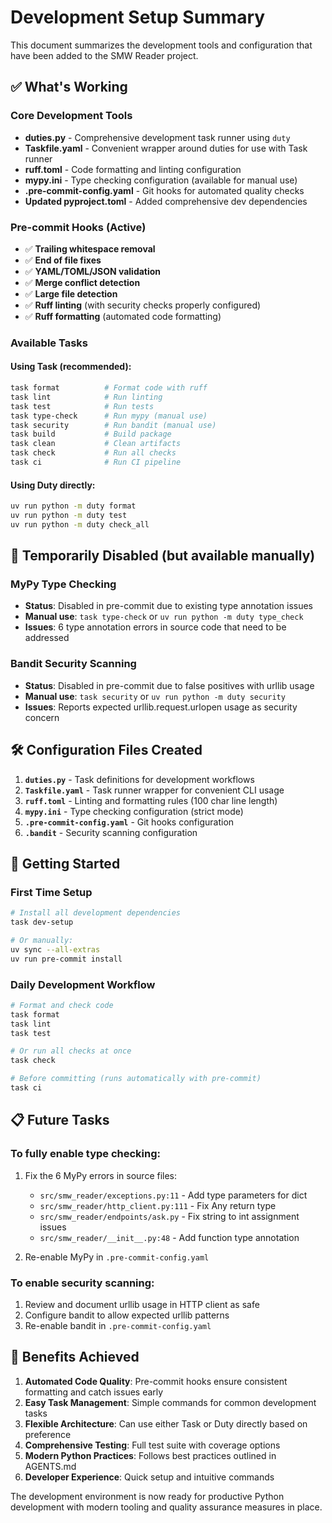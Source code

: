 # Development Setup Summary

This document summarizes the development tools and configuration that have been added to the SMW Reader project.

## ✅ What's Working

### Core Development Tools
- **duties.py** - Comprehensive development task runner using `duty`
- **Taskfile.yaml** - Convenient wrapper around duties for use with Task runner
- **ruff.toml** - Code formatting and linting configuration
- **mypy.ini** - Type checking configuration (available for manual use)
- **.pre-commit-config.yaml** - Git hooks for automated quality checks
- **Updated pyproject.toml** - Added comprehensive dev dependencies

### Pre-commit Hooks (Active)
- ✅ **Trailing whitespace removal**
- ✅ **End of file fixes**
- ✅ **YAML/TOML/JSON validation**
- ✅ **Merge conflict detection**
- ✅ **Large file detection**
- ✅ **Ruff linting** (with security checks properly configured)
- ✅ **Ruff formatting** (automated code formatting)

### Available Tasks

#### Using Task (recommended):
```bash
task format          # Format code with ruff
task lint            # Run linting
task test            # Run tests
task type-check      # Run mypy (manual use)
task security        # Run bandit (manual use)
task build           # Build package
task clean           # Clean artifacts
task check           # Run all checks
task ci              # Run CI pipeline
```

#### Using Duty directly:
```bash
uv run python -m duty format
uv run python -m duty test
uv run python -m duty check_all
```

## 🔧 Temporarily Disabled (but available manually)

### MyPy Type Checking
- **Status**: Disabled in pre-commit due to existing type annotation issues
- **Manual use**: `task type-check` or `uv run python -m duty type_check`
- **Issues**: 6 type annotation errors in source code that need to be addressed

### Bandit Security Scanning
- **Status**: Disabled in pre-commit due to false positives with urllib usage
- **Manual use**: `task security` or `uv run python -m duty security`
- **Issues**: Reports expected urllib.request.urlopen usage as security concern

## 🛠️ Configuration Files Created

1. **`duties.py`** - Task definitions for development workflows
2. **`Taskfile.yaml`** - Task runner wrapper for convenient CLI usage
3. **`ruff.toml`** - Linting and formatting rules (100 char line length)
4. **`mypy.ini`** - Type checking configuration (strict mode)
5. **`.pre-commit-config.yaml`** - Git hooks configuration
6. **`.bandit`** - Security scanning configuration

## 🚀 Getting Started

### First Time Setup
```bash
# Install all development dependencies
task dev-setup

# Or manually:
uv sync --all-extras
uv run pre-commit install
```

### Daily Development Workflow
```bash
# Format and check code
task format
task lint
task test

# Or run all checks at once
task check

# Before committing (runs automatically with pre-commit)
task ci
```

## 📋 Future Tasks

### To fully enable type checking:
1. Fix the 6 MyPy errors in source files:
   - `src/smw_reader/exceptions.py:11` - Add type parameters for dict
   - `src/smw_reader/http_client.py:111` - Fix Any return type
   - `src/smw_reader/endpoints/ask.py` - Fix string to int assignment issues
   - `src/smw_reader/__init__.py:48` - Add function type annotation

2. Re-enable MyPy in `.pre-commit-config.yaml`

### To enable security scanning:
1. Review and document urllib usage in HTTP client as safe
2. Configure bandit to allow expected urllib patterns
3. Re-enable bandit in `.pre-commit-config.yaml`

## 🎯 Benefits Achieved

1. **Automated Code Quality**: Pre-commit hooks ensure consistent formatting and catch issues early
2. **Easy Task Management**: Simple commands for common development tasks
3. **Flexible Architecture**: Can use either Task or Duty directly based on preference
4. **Comprehensive Testing**: Full test suite with coverage options
5. **Modern Python Practices**: Follows best practices outlined in AGENTS.md
6. **Developer Experience**: Quick setup and intuitive commands

The development environment is now ready for productive Python development with modern tooling and quality assurance measures in place.
